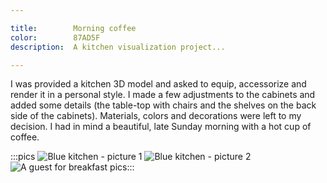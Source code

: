 ```yaml
---

title:        Morning coffee
color:        87AD5F
description:  A kitchen visualization project...

---
```

I was provided a kitchen 3D model and asked to equip, accessorize and render it in a personal style. I made a few adjustments to the cabinets and added some details (the table-top with chairs and the shelves on the back side of the cabinets). Materials, colors and decorations were left to my decision. I had in mind a beautiful, late Sunday morning with a hot cup of coffee.

:::pics
![Blue kitchen - picture 1](jpg)
![Blue kitchen - picture 2](jpg)
![A guest for breakfast](jpg)
pics:::

